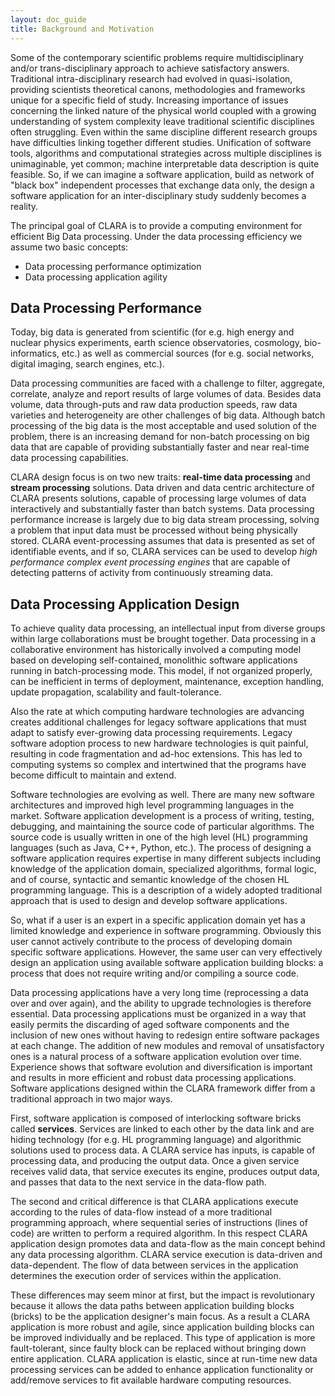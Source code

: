 ```yaml
---
layout: doc_guide
title: Background and Motivation
---
```

Some of the contemporary scientific problems require multidisciplinary and/or trans-disciplinary
approach to achieve satisfactory answers. Traditional intra-disciplinary research had evolved in
quasi-isolation, providing scientists theoretical canons, methodologies and frameworks unique for
a specific field of study.  Increasing importance of issues concerning the linked nature of the
physical world coupled with a growing understanding of system complexity leave traditional scientific
disciplines often struggling. Even within the same discipline different research groups have difficulties
linking together different studies.   Unification of software tools, algorithms and computational
strategies across multiple disciplines is unimaginable, yet common; machine interpretable data
description is quite feasible. So, if we can imagine a software application, build as network of
"black box" independent processes that exchange data only, the design a software application for
an inter-disciplinary study suddenly becomes a reality.

The principal goal of CLARA is to provide a computing environment for efficient Big Data processing.
Under the data processing efficiency we assume two basic concepts:

-   Data processing performance optimization
-   Data processing application agility

## Data Processing Performance

Today, big data is generated from scientific
(for e.g. high energy and nuclear physics experiments,
earth science observatories, cosmology, bio-informatics, etc.)
as well as commercial sources
(for e.g. social networks, digital imaging, search engines, etc.).

Data processing communities are faced with a challenge
to filter, aggregate, correlate, analyze and report results of large volumes of data.
Besides data volume, data through-puts and raw data production speeds,
raw data varieties and heterogeneity are other challenges of big data.
Although batch processing of the big data is the most acceptable and used solution of the problem,
there is an increasing demand for non-batch processing on big data
that are capable of providing substantially faster and near real-time data processing capabilities.

CLARA design focus is on two new traits:
**real-time data processing** and **stream processing** solutions.
Data driven and data centric architecture of CLARA presents solutions,
capable of processing large volumes of data interactively and substantially faster than batch systems.
Data processing performance increase is largely due to big data stream processing,
solving a problem that input data must be processed without being physically stored.
CLARA event-processing assumes that data is presented as set of identifiable events,
and if so, CLARA services can be used to develop *high performance complex event processing engines*
that are capable of detecting patterns of activity from continuously streaming data.

## Data Processing Application Design

To achieve quality data processing,
an intellectual input from diverse groups within large collaborations must be brought together.
Data processing in a collaborative environment has historically involved a computing model
based on developing self-contained, monolithic software applications running in batch-processing mode.
This model, if not organized properly, can be inefficient in terms of
deployment, maintenance, exception handling, update propagation, scalability and fault-tolerance.

Also the rate at which computing hardware technologies are advancing
creates additional challenges for legacy software applications
that must adapt to satisfy ever-growing data processing requirements.
Legacy software adoption process to new hardware technologies is quit painful,
resulting in code fragmentation and ad-hoc extensions.
This has led to computing systems so complex and intertwined
that the programs have become difficult to maintain and extend.

Software technologies are evolving as well.
There are many new software architectures and improved high level programming languages in the market.
Software application development is a process of writing, testing, debugging, and maintaining
the source code of particular algorithms.
The source code is usually written in one of the high level (HL) programming languages
(such as Java, C++, Python, etc.).
The process of designing a software application requires expertise in many different subjects
including knowledge of the application domain, specialized algorithms, formal logic,
and of course, syntactic and semantic knowledge of the chosen HL programming language.
This is a description of a widely adopted traditional approach
that is used to design and develop software applications.

So, what if a user is an expert in a specific application domain
yet has a limited knowledge and experience in software programming.
Obviously this user cannot actively contribute
to the process of developing domain specific software applications.
However, the same user can very effectively design an application
using available software application building blocks:
a process that does not require writing and/or compiling a source code.

Data processing applications have a very long time (reprocessing a data over and over again),
and the ability to upgrade technologies is therefore essential.
Data processing applications must be organized in a way
that easily permits the discarding of aged software components and the inclusion of new ones
without having to redesign entire software packages at each change.
The addition of new modules and removal of unsatisfactory ones is a natural process
of a software application evolution over time.
Experience shows that software evolution and diversification is important
and results in more efficient and robust data processing applications.
Software applications designed within the CLARA framework
differ from a traditional approach in two major ways.

First, software application is composed of interlocking software bricks called **services**.
Services are linked to each other by the data link and are hiding technology
(for e.g. HL programming language)
and algorithmic solutions used to process data.
A CLARA service has inputs, is capable of processing data, and producing the output data.
Once a given service receives valid data, that service executes its engine, produces output data,
and passes that data to the next service in the data-flow path.

The second and critical difference is that
CLARA applications execute according to the rules of data-flow
instead of a more traditional programming approach,
where sequential series of instructions (lines of code) are written to perform a required algorithm.
In this respect CLARA application design promotes data and data-flow
as the main concept behind any data processing algorithm.
CLARA service execution is data-driven and data-dependent.
The flow of data between services in the application
determines the execution order of services within the application.

These differences may seem minor at first, but the impact is revolutionary
because it allows the data paths between application building blocks (bricks)
to be the application designer's main focus.
As a result a CLARA application is more robust and agile,
since application building blocks can be improved individually and be replaced.
This type of application is more fault-tolerant,
since faulty block can be replaced without bringing down entire application.
CLARA application is elastic,
since at run-time new data processing services can be added to enhance application functionality
or add/remove services to fit available hardware computing resources.
